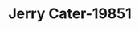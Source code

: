 ---
f_zip-code: 30040
f_state-code: GA
title: Jerry Cater-19851
f_phone: 770-887-4647
f_city-only: Cumming
f_address: 5173 Pittman Rd Cumming
f_location-unique-id: '19851'
slug: jerry-cater-19851
updated-on: '2024-05-30T13:46:58.046Z'
created-on: '2024-05-30T13:36:59.803Z'
published-on: '2024-05-30T13:54:32.469Z'
f_city-state: cms/city/cumming-ga.md
f_company: cms/company/jerry-cater.md
f_state: cms/state/georgia.md
layout: '[payday-loan].html'
tags: payday-loan
---